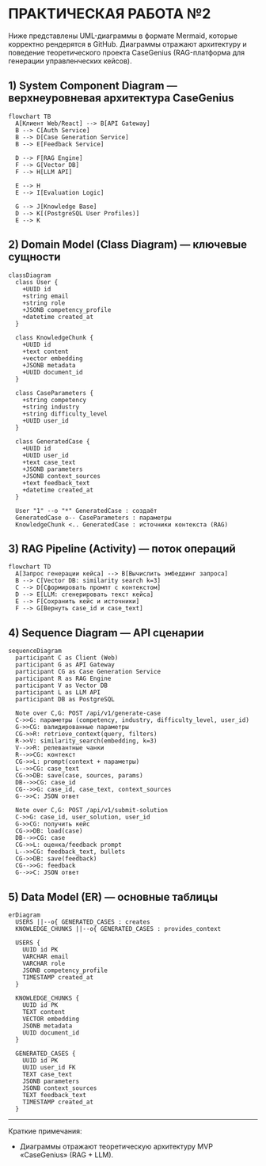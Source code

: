 # ПРАКТИЧЕСКАЯ РАБОТА №2

Ниже представлены UML-диаграммы в формате Mermaid, которые корректно рендерятся в GitHub. Диаграммы отражают архитектуру и поведение теоретического проекта CaseGenius (RAG-платформа для генерации управленческих кейсов).

## 1) System Component Diagram — верхнеуровневая архитектура CaseGenius

```mermaid
flowchart TB
  A[Клиент Web/React] --> B[API Gateway]
  B --> C[Auth Service]
  B --> D[Case Generation Service]
  B --> E[Feedback Service]

  D --> F[RAG Engine]
  F --> G[Vector DB]
  F --> H[LLM API]

  E --> H
  E --> I[Evaluation Logic]

  G --> J[Knowledge Base]
  D --> K[(PostgreSQL User Profiles)]
  E --> K
```

## 2) Domain Model (Class Diagram) — ключевые сущности

```mermaid
classDiagram
  class User {
    +UUID id
    +string email
    +string role
    +JSONB competency_profile
    +datetime created_at
  }

  class KnowledgeChunk {
    +UUID id
    +text content
    +vector embedding
    +JSONB metadata
    +UUID document_id
  }

  class CaseParameters {
    +string competency
    +string industry
    +string difficulty_level
    +UUID user_id
  }

  class GeneratedCase {
    +UUID id
    +UUID user_id
    +text case_text
    +JSONB parameters
    +JSONB context_sources
    +text feedback_text
    +datetime created_at
  }

  User "1" --o "*" GeneratedCase : создаёт
  GeneratedCase o-- CaseParameters : параметры
  KnowledgeChunk <.. GeneratedCase : источники контекста (RAG)
```

## 3) RAG Pipeline (Activity) — поток операций

```mermaid
flowchart TD
  A[Запрос генерации кейса] --> B[Вычислить эмбеддинг запроса]
  B --> C[Vector DB: similarity search k=3]
  C --> D[Сформировать промпт с контекстом]
  D --> E[LLM: сгенерировать текст кейса]
  E --> F[Сохранить кейс и источники]
  F --> G[Вернуть case_id и case_text]
```

## 4) Sequence Diagram — API сценарии

```mermaid
sequenceDiagram
  participant C as Client (Web)
  participant G as API Gateway
  participant CG as Case Generation Service
  participant R as RAG Engine
  participant V as Vector DB
  participant L as LLM API
  participant DB as PostgreSQL

  Note over C,G: POST /api/v1/generate-case
  C->>G: параметры (competency, industry, difficulty_level, user_id)
  G->>CG: валидированные параметры
  CG->>R: retrieve_context(query, filters)
  R->>V: similarity_search(embedding, k=3)
  V-->>R: релевантные чанки
  R-->>CG: контекст
  CG->>L: prompt(context + параметры)
  L-->>CG: case_text
  CG->>DB: save(case, sources, params)
  DB-->>CG: case_id
  CG-->>G: case_id, case_text, context_sources
  G-->>C: JSON ответ

  Note over C,G: POST /api/v1/submit-solution
  C->>G: case_id, user_solution, user_id
  G->>CG: получить кейс
  CG->>DB: load(case)
  DB-->>CG: case
  CG->>L: оценка/feedback prompt
  L-->>CG: feedback_text, bullets
  CG->>DB: save(feedback)
  CG-->>G: feedback
  G-->>C: JSON ответ
```

## 5) Data Model (ER) — основные таблицы

```mermaid
erDiagram
  USERS ||--o{ GENERATED_CASES : creates
  KNOWLEDGE_CHUNKS ||--o{ GENERATED_CASES : provides_context

  USERS {
    UUID id PK
    VARCHAR email
    VARCHAR role
    JSONB competency_profile
    TIMESTAMP created_at
  }

  KNOWLEDGE_CHUNKS {
    UUID id PK
    TEXT content
    VECTOR embedding
    JSONB metadata
    UUID document_id
  }

  GENERATED_CASES {
    UUID id PK
    UUID user_id FK
    TEXT case_text
    JSONB parameters
    JSONB context_sources
    TEXT feedback_text
    TIMESTAMP created_at
  }
```

---

Краткие примечания:
- Диаграммы отражают теоретическую архитектуру MVP «CaseGenius» (RAG + LLM).